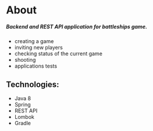 # About

##### Backend and REST API application for battleships game.

* creating a game
* inviting new players
* checking status of the current game
* shooting
* applications tests

## Technologies:

* Java 8
* Spring
* REST API
* Lombok
* Gradle